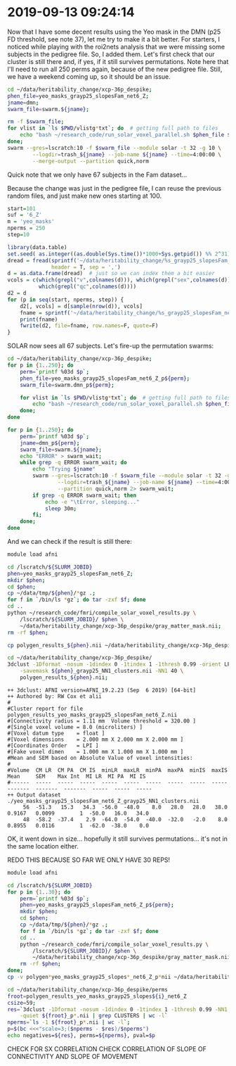 # 2019-09-13 09:24:14

Now that I have some decent results using the Yeo mask in the DMN (p25 FD
threshold, see note 37), let me try to make it a bit better. For starters, I
noticed while playing with the roi2nets analysis that we were missing some
subjects in the pedigree file. So, I added them. Let's first check that our
cluster is still there and, if yes, if it still survives permutations. Note here
that I'll need to run all 250 perms again, because of the new pedigree file.
Still, we have a weekend coming up, so it should be an issue.

```bash
cd ~/data/heritability_change/xcp-36p_despike;
phen_file=yeo_masks_grayp25_slopesFam_net6_Z;
jname=dmn;
swarm_file=swarm.${jname};

rm -f $swarm_file;
for vlist in `ls $PWD/vlistg*txt`; do  # getting full path to files
    echo "bash ~/research_code/run_solar_voxel_parallel.sh $phen_file $vlist" >> $swarm_file;
done;
swarm --gres=lscratch:10 -f $swarm_file --module solar -t 32 -g 10 \
        --logdir=trash_${jname} --job-name ${jname} --time=4:00:00 \
        --merge-output --partition quick,norm
```

Quick note that we only have 67 subjects in the Fam dataset... 

Because the change was just in the pedigree file, I can reuse the previous
random files, and just make new ones starting at 100.

```r
start=101
suf = '6_Z'
m = 'yeo_masks'
nperms = 250
step=10

library(data.table)
set.seed( as.integer((as.double(Sys.time())*1000+Sys.getpid()) %% 2^31) )
dread = fread(sprintf('~/data/heritability_change/%s_grayp25_slopesFam_net%s.csv', m, suf),
              header = T, sep = ',')
d = as.data.frame(dread)  # just so we can index them a bit easier
vcols = c(which(grepl("v",colnames(d))), which(grepl("sex",colnames(d))),
          which(grepl("qc",colnames(d))))
d2 = d
for (p in seq(start, nperms, step)) {
    d2[, vcols] = d[sample(nrow(d)), vcols]
    fname = sprintf('~/data/heritability_change/%s_grayp25_slopesFam_net%s_p%03d.csv', m, suf, p)
    print(fname)
    fwrite(d2, file=fname, row.names=F, quote=F)
}
```

SOLAR now sees all 67 subjects. Let's fire-up the permutation swarms:

```bash
cd ~/data/heritability_change/xcp-36p_despike;
for p in {1..250}; do
    perm=`printf %03d $p`;
    phen_file=yeo_masks_grayp25_slopesFam_net6_Z_p${perm};
    swarm_file=swarm.dmn_p${perm};

    for vlist in `ls $PWD/vlistg*txt`; do  # getting full path to files
        echo "bash ~/research_code/run_solar_voxel_parallel.sh $phen_file $vlist" >> $swarm_file;
    done;
done

for p in {1..250}; do
    perm=`printf %03d $p`;
    jname=dmn_p${perm};
    swarm_file=swarm.${jname};
    echo "ERROR" > swarm_wait;
    while grep -q ERROR swarm_wait; do
        echo "Trying $jname"
        swarm --gres=lscratch:10 -f $swarm_file --module solar -t 32 -g 10 \
                --logdir=trash_${jname} --job-name ${jname} --time=4:00:00 --merge-output \
                --partition quick,norm 2> swarm_wait;
        if grep -q ERROR swarm_wait; then
            echo -e "\tError, sleeping..."
            sleep 30m;
        fi;
    done;
done
```

And we can check if the result is still there:

```bash
module load afni

cd /lscratch/${SLURM_JOBID}
phen=yeo_masks_grayp25_slopesFam_net6_Z;
mkdir $phen;
cd $phen;
cp ~/data/tmp/${phen}/*gz .;
for f in `/bin/ls *gz`; do tar -zxf $f; done
cd ..
python ~/research_code/fmri/compile_solar_voxel_results.py \
    /lscratch/${SLURM_JOBID}/ $phen \
    ~/data/heritability_change/xcp-36p_despike/gray_matter_mask.nii;
rm -rf $phen;

cp polygen_results_${phen}.nii ~/data/heritability_change/xcp-36p_despike/

cd ~/data/heritability_change/xcp-36p_despike/
3dclust -1Dformat -nosum -1dindex 0 -1tindex 1 -1thresh 0.99 -orient LPI \
    -savemask ${phen}_grayp25_NN1_clusters.nii -NN1 40 \
    polygen_results_${phen}.nii;
```

```
++ 3dclust: AFNI version=AFNI_19.2.23 (Sep  6 2019) [64-bit]
++ Authored by: RW Cox et alii
#
#Cluster report for file polygen_results_yeo_masks_grayp25_slopesFam_net6_Z.nii 
#[Connectivity radius = 1.11 mm  Volume threshold = 320.00 ]
#[Single voxel volume = 8.0 (microliters) ]
#[Voxel datum type    = float ]
#[Voxel dimensions    = 2.000 mm X 2.000 mm X 2.000 mm ]
#[Coordinates Order   = LPI ]
#[Fake voxel dimen    = 1.000 mm X 1.000 mm X 1.000 mm ]
#Mean and SEM based on Absolute Value of voxel intensities: 
#
#Volume  CM LR  CM PA  CM IS  minLR  maxLR  minPA  maxPA  minIS  maxIS    Mean     SEM    Max Int  MI LR  MI PA  MI IS
#------  -----  -----  -----  -----  -----  -----  -----  -----  -----  -------  -------  -------  -----  -----  -----
++ Output dataset ./yeo_masks_grayp25_slopesFam_net6_Z_grayp25_NN1_clusters.nii
     56  -51.3   15.3   34.3  -56.0  -48.0    8.0   28.0   28.0   38.0   0.9167   0.0099        1  -50.0   16.0   34.0 
     48  -58.2  -37.4    2.9  -64.0  -54.0  -40.0  -32.0   -2.0    8.0   0.8955   0.0116        1  -62.0  -38.0    0.0 
```

OK, it went down in size... hopefully it still survives permutations... it's not
in the same location either.





REDO THIS BECAUSE SO FAR WE ONLY HAVE 30 REPS!

```bash
module load afni

cd /lscratch/${SLURM_JOBID}
for p in {1..30}; do
    perm=`printf %03d $p`;
    phen=yeo_masks_grayp25_slopesFam_net6_Z_p${perm};
    mkdir $phen;
    cd $phen;
    cp ~/data/tmp/${phen}/*gz .;
    for f in `/bin/ls *gz`; do tar -zxf $f; done
    cd ..
    python ~/research_code/fmri/compile_solar_voxel_results.py \
        /lscratch/${SLURM_JOBID}/ $phen \
        ~/data/heritability_change/xcp-36p_despike/gray_matter_mask.nii;
    rm -rf $phen;
done;
cp -v polygen*yeo_masks_grayp25_slopes*_net6_Z_p*nii ~/data/heritability_change/xcp-36p_despike/

cd ~/data/heritability_change/xcp-36p_despike/perms
froot=polygen_results_yeo_masks_grayp25_slopes${i}_net6_Z
csize=59;
res=`3dclust -1Dformat -nosum -1dindex 0 -1tindex 1 -1thresh 0.99 -NN1 $csize \
    -quiet ${froot}_p*.nii | grep CLUSTERS | wc -l`
nperms=`ls -1 ${froot}_p*.nii | wc -l`;
p=$(bc <<<"scale=3;($nperms - $res)/$nperms")
echo negatives=${res}, perms=${nperms}, pval=$p
```

CHECK FOR SX CORRELATION
CHECK CORRELATION OF SLOPE OF CONNECTIVITY AND SLOPE OF MOVEMENT










<!-- Then, while that's running, let's set up a few situations with cleaner data.
Because this is not MELODIC, we don't need to recalculate masks.

Keep in mind that the code is:

```
0: visual
1: somatomotor
2: DAN
3: VAN
4: limbic
5: cognitive (frontoparietal)
6: DMN
```

Because we have already dumped everyone with FD < 1, we just need to collect the
best ones in R:

```r
maskids = read.table('~/data/heritability_change/xcp-36p_despike/ids_p25.txt')[, 1]
nvox=155301
for (m in 0:6) {
    for (suf in c('', '_Z')) {
        print(m)
        print(suf)
        brain_data = matrix(nrow=length(maskids), ncol=nvox)
        for (s in 1:nrow(brain_data)) {
            fname = sprintf('~/data/heritability_change/xcp-36p_despike/yeo_masks_gray/dumps/%04d_net%d%s.txt', maskids[s], m, suf)
            a = read.table(fname)
            brain_data[s, ] = a[,4]
        }
        brain_data = cbind(maskids, brain_data)
        cnames = c('mask.id', sapply(1:nvox, function(d) sprintf('v%06d', d)))
        colnames(brain_data) = cnames
        fname = sprintf('~/data/heritability_change/xcp-36p_despike/yeo_masks_grayp25_net%d%s.rds', m, suf)
        saveRDS(brain_data, file=fname)
    }
}
```

Finally, make the slopes:

```r
source('~/research_code/lab_mgmt/merge_on_closest_date.R')
df = read.csv('~/data/heritability_change/rsfmri_fc-36p_despike_condensed_posOnly_FD1.00_scans520_08022019.csv')
mydir='~/data/heritability_change/xcp-36p_despike/'
ic = 5
suf = ''

fname = sprintf('%s/yeo_masks_grayp25_net%d%s.rds', mydir, ic, suf)
b = readRDS(fname)
var_names = colnames(b)[2:ncol(b)]
df2 = merge(df, b, by.x='Mask.ID', by.y='mask.id', all.x=F)

# make sure we still have two scans for everyone
rm_subjs = names(which(table(df2$Medical.Record...MRN)<2))
rm_me = df2$Medical.Record...MRN %in% rm_subjs
df2 = df2[!rm_me, ]

mres = df2
mres$SX_HI = as.numeric(as.character(mres$SX_hi))
mres$SX_inatt = as.numeric(as.character(mres$SX_inatt))

res = c()
for (s in unique(mres$Medical.Record...MRN)) {
    idx = which(mres$Medical.Record...MRN == s)
    row = c(s, unique(mres[idx, 'Sex']))
    y = mres[idx[2], var_names] - mres[idx[1], var_names]
    x = mres[idx[2], 'age_at_scan'] - mres[idx[1], 'age_at_scan']
    slopes = y / x
    row = c(row, slopes)
    for (t in c('SX_inatt', 'SX_HI', 'qc')) {
        fm_str = sprintf('%s ~ age_at_scan', t)
        fit = lm(as.formula(fm_str), data=mres[idx, ], na.action=na.exclude)
        row = c(row, coefficients(fit)[2])
    }
    # grabbing inatt and HI at baseline
    base_DOA = which.min(mres[idx, 'age_at_scan'])
    row = c(row, mres[idx[base_DOA], 'SX_inatt'])
    row = c(row, mres[idx[base_DOA], 'SX_HI'])
    # DX1 is DSMV definition, DX2 will make SX >=4 as ADHD
    if (mres[idx[base_DOA], 'age_at_scan'] < 16) {
        if ((row[length(row)] >= 6) || (row[length(row)-1] >= 6)) {
            DX = 'ADHD'
        } else {
            DX = 'NV'
        }
    } else {
        if ((row[length(row)] >= 5) || (row[length(row)-1] >= 5)) {
            DX = 'ADHD'
        } else {
            DX = 'NV'
        }
    }
    if ((row[length(row)] >= 4) || (row[length(row)-1] >= 4)) {
        DX2 = 'ADHD'
    } else {
        DX2 = 'NV'
    }
    row = c(row, DX)
    row = c(row, DX2)
    res = rbind(res, row)
    print(nrow(res))
}
colnames(res) = c('ID', 'sex', var_names, c('SX_inatt', 'SX_HI', 'qc',
                                            'inatt_baseline',
                                            'HI_baseline', 'DX', 'DX2'))
fname = sprintf('%s/yeo_masks_grayp25_slopes_net%d%s.rds', mydir, ic, suf)
saveRDS(res, file=fname)
# in case we want to run everyone, not just family through solar
fname = sprintf('%s/yeo_masks_grayp25_slopes_net%d%s.csv', mydir, ic, suf)
write.csv(res, file=fname, row.names=F, na='', quote=F)

# and make sure every family has at least two people
good_nuclear = names(table(df2$Nuclear.ID...FamilyIDs))[table(df2$Nuclear.ID...FamilyIDs) >= 4]
good_extended = names(table(df2$Extended.ID...FamilyIDs))[table(df2$Extended.ID...FamilyIDs) >= 4]
keep_me = c()
for (f in good_nuclear) {
    keep_me = c(keep_me, df2[which(df2$Nuclear.ID...FamilyIDs == f),
                            'Medical.Record...MRN'])
}
for (f in good_extended) {
    keep_me = c(keep_me, df2[which(df2$Extended.ID...FamilyIDs == f),
                            'Medical.Record...MRN'])
}
keep_me = unique(keep_me)

fam_subjs = c()
for (s in keep_me) {
    fam_subjs = c(fam_subjs, which(res[, 'ID'] == s))
}
res2 = res[fam_subjs, ]

fname = sprintf('%s/yeo_masks_grayp25_slopesFam_net%d%s.csv', mydir, ic, suf)
write.csv(res2, file=fname, row.names=F, na='', quote=F)
```

And as usual, we set up the swarms:

```bash
cd ~/data/heritability_change/xcp-36p_despike;
for i in {0..6}; do
    for suf in '' '_Z'; do
        for f in '' 'Fam'; do
            phen_file=yeo_masks_grayp25_slopes${f}_net${i}${suf};
            jname=ym${f}p25_${i}${suf};
            swarm_file=swarm.${jname};

            rm -f $swarm_file;
            for vlist in `ls $PWD/vlistg*txt`; do  # getting full path to files
                echo "bash ~/research_code/run_solar_voxel_parallel.sh $phen_file $vlist" >> $swarm_file;
            done;
            echo "ERROR" > swarm_wait;
            while grep -q ERROR swarm_wait; do
                echo "Trying $jname"
                swarm --gres=lscratch:10 -f $swarm_file --module solar -t 32 -g 10 \
                        --logdir=trash_${jname} --job-name ${jname} --time=4:00:00 --merge-output \
                        --partition quick,norm 2> swarm_wait;
                if grep -q ERROR swarm_wait; then
                    echo -e "\tError, sleeping..."
                    sleep 30m;
                fi;
            done;
        done;
    done;
done
```

And while we wait for SOLAR to run, let's go ahead and generate the perms, for
the non-Fam cases, and then for p25:

```r
suf = '0'
m = 'yeo_masks'
start=1
nperms = 25
step=1

library(data.table)
set.seed( as.integer((as.double(Sys.time())*1000+Sys.getpid()) %% 2^31) )
dread = fread(sprintf('~/data/heritability_change/%s_grayp25_slopes_net%s.csv', m, suf),
              header = T, sep = ',')
d = as.data.frame(dread)  # just so we can index them a bit easier
vcols = c(which(grepl("v",colnames(d))), which(grepl("sex",colnames(d))),
          which(grepl("qc",colnames(d))))
d2 = d
for (p in seq(start, nperms, step)) {
    d2[, vcols] = d[sample(nrow(d)), vcols]
    fname = sprintf('~/data/heritability_change/%s_grayp25_slopes_net%s_p%03d.csv', m, suf, p)
    print(fname)
    fwrite(d2, file=fname, row.names=F, quote=F)
}
```

OK, let's see if the clusters are any bigger using this bigger sample:



There wasn't again a clear difference between Z and non-Z, but the size of the
clusters wasn't much different, as expected based on how SOLAR works:

yeo
'6': 56 (before 60)
'2': 61 (before 57)
'4': 50 (before 59)

And I don't think the perms will make much difference here, so I won't even run
them. Let's put our eggs in the p25 basket for now.

# 2019-09-04 08:34:33

Time to compile the p25 results.

```bash
module load afni

cd /lscratch/${SLURM_JOBID}
for i in {0..6}; do
    for suf in '' '_Z'; do
        phen=yeo_masks_grayp25_slopesFam_net${i}${suf};
        mkdir $phen;
        cd $phen;
        cp ~/data/tmp/${phen}/*gz .;
        for f in `/bin/ls *gz`; do tar -zxf $f; done
        cd ..
        python ~/research_code/fmri/compile_solar_voxel_results.py \
            /lscratch/${SLURM_JOBID}/ $phen \
            ~/data/heritability_change/xcp-36p_despike/gray_matter_mask.nii;
        rm -rf $phen;
    done;
done
cp polygen*yeo_masks_grayp25_slopesFam_net*nii ~/data/heritability_change/xcp-36p_despike/

cd ~/data/heritability_change/xcp-36p_despike/
for i in {0..6}; do
    for suf in '' '_Z'; do
        phen=yeo_masks_grayp25_slopesFam_net${i}${suf};
        3dclust -1Dformat -nosum -1dindex 0 -1tindex 1 -1thresh 0.99 -orient LPI \
            -savemask ${phen}_grayFamp25_NN1_clusters.nii -NN1 40 \
            polygen_results_${phen}.nii >> NN1_yeo_masks_grayFamp25_results.txt;
    done
done
```

All: ('' / '_Z')
0: 69 / 72
1: 0 / 0
2: 0 / 0 
3: 42 / 0
4: 54 / 54
5: 0 / 45
6: 54 / 59

Fam: ('' / '_Z')
0: 68 / 43
1: 0 / 0
2: 0 / 0
3: 0 / 0
4: 0 / 60
5: 0 / 0
6: 0 / 59

In general, the _Z results were a tiny bit betetr. Then, comparing Fam and all
results, All was better (bigger clusters). But nothing Earth-shattering. We
could potentially do this just for DMN and see if it looks good? I didn't run any perms for these, and they might work
especially because they're at about the same range as the other ones. It's a
smaller sample so we will need perms again. Let's do perms just for DMN as see
how big of a cluster we need, both in Fam and in All:


# 2019-09-05 09:35:26

Now let's compile:



Well, that's good. I got 0 times for a cluster size 59 or more... let's bump it
up to 100 perms to see if it gets better:

```r
start=26
suf = '6_Z'
m = 'yeo_masks'
nperms = 100
step=5

library(data.table)
set.seed( as.integer((as.double(Sys.time())*1000+Sys.getpid()) %% 2^31) )
dread = fread(sprintf('~/data/heritability_change/%s_grayp25_slopesFam_net%s.csv', m, suf),
              header = T, sep = ',')
d = as.data.frame(dread)  # just so we can index them a bit easier
vcols = c(which(grepl("v",colnames(d))), which(grepl("sex",colnames(d))),
          which(grepl("qc",colnames(d))))
d2 = d
for (p in seq(start, nperms, step)) {
    d2[, vcols] = d[sample(nrow(d)), vcols]
    fname = sprintf('~/data/heritability_change/%s_grayp25_slopesFam_net%s_p%03d.csv', m, suf, p)
    print(fname)
    fwrite(d2, file=fname, row.names=F, quote=F)
}
```

And when that's done running, we fire up the remaining perms:

```bash
cd ~/data/heritability_change/xcp-36p_despike;
for i in '' 'Fam'; do
    for p in {26..100}; do
        perm=`printf %03d $p`;
        phen_file=yeo_masks_grayp25_slopes${i}_net6_Z_p${perm};
        swarm_file=swarm.ymgp256${i}_p${perm};

        for vlist in `ls $PWD/vlistg*txt`; do  # getting full path to files
            echo "bash ~/research_code/run_solar_voxel_parallel.sh $phen_file $vlist" >> $swarm_file;
        done;
    done;
done

for i in '' 'Fam'; do
    for p in {26..100}; do
        perm=`printf %03d $p`;
        jname=ymgp256${i}_p${perm};
        swarm_file=swarm.${jname};
        echo "ERROR" > swarm_wait;
        while grep -q ERROR swarm_wait; do
            echo "Trying $jname"
            swarm --gres=lscratch:10 -f $swarm_file --module solar -t 32 -g 10 \
                    --logdir=trash_${jname} --job-name ${jname} --time=4:00:00 --merge-output \
                    --partition quick,norm 2> swarm_wait;
            if grep -q ERROR swarm_wait; then
                echo -e "\tError, sleeping..."
                sleep 30m;
            fi;
        done;
    done;
done
```

# 2019-09-12 10:47:19

Now let's compile:

```bash
module load afni

cd /lscratch/${SLURM_JOBID}
for i in '' 'Fam'; do
    for p in {26..100}; do
        perm=`printf %03d $p`;
        phen=yeo_masks_grayp25_slopes${i}_net6_Z_p${perm};
        mkdir $phen;
        cd $phen;
        cp ~/data/tmp/${phen}/*gz .;
        for f in `/bin/ls *gz`; do tar -zxf $f; done
        cd ..
        python ~/research_code/fmri/compile_solar_voxel_results.py \
            /lscratch/${SLURM_JOBID}/ $phen \
            ~/data/heritability_change/xcp-36p_despike/gray_matter_mask.nii;
        rm -rf $phen;
    done;
done
cp -v polygen*yeo_masks_grayp25_slopes*_net6_Z_p*nii ~/data/heritability_change/xcp-36p_despike/perms/

cd ~/data/heritability_change/xcp-36p_despike/perms
froot=polygen_results_yeo_masks_grayp25_slopes${i}_net6_Z
csize=59;
res=`3dclust -1Dformat -nosum -1dindex 0 -1tindex 1 -1thresh 0.99 -NN1 $csize \
    -quiet ${froot}_p*.nii | grep CLUSTERS | wc -l`
nperms=`ls -1 ${froot}_p*.nii | wc -l`;
p=$(bc <<<"scale=3;($nperms - $res)/$nperms")
echo $froot, negatives=${res}, perms=${nperms}, pval=$p
```

It survived for Fam, but not using everyone. Using Fam, we are at .01 for a
cluster of size 59. 

```
polygen_results_yeo_masks_grayp25_slopes_net6_Z, negatives=87, perms=100, pval=.130
polygen_results_yeo_masks_grayp25_slopesFam_net6_Z, negatives=99, perms=100, pval=.010
```

OK, so let's investigate that Fam cluster then. It was the only one at NN1, but
at NN2 I have 67 and 43, and 67, 44, 40 at NN3. Do they survive?

NN2 67 survives at .02, but not 43. I don't think 44 will either for NN3. What
if we go for voxelwise .05? We have 213, 165 and 140 for NN1, 402, 318 and 173
for NN2, and 632, 424, and 241 for NN3. Only NN2 402 survived at .04, but based
on location it seems like it's the same as the .01 cluster. In NN3 we get 632 at
.01. So, let's go with our original result then.

Let's see where this DMN cluster is located:

```
-bash-4.2$ 3dclust -1Dformat -nosum -1dindex 0 -1tindex 1 -1thresh 0.99 -orient LPI -NN1 40 polygen_results_${phen}.nii
++ 3dclust: AFNI version=AFNI_19.2.23 (Sep  6 2019) [64-bit]
++ Authored by: RW Cox et alii
#
#Cluster report for file polygen_results_yeo_masks_grayp25_slopesFam_net6_Z.nii
#[Connectivity radius = 1.11 mm  Volume threshold = 320.00 ]
#[Single voxel volume = 8.0 (microliters) ]
#[Voxel datum type    = float ]
#[Voxel dimensions    = 2.000 mm X 2.000 mm X 2.000 mm ]
#[Coordinates Order   = LPI ]
#[Fake voxel dimen    = 1.000 mm X 1.000 mm X 1.000 mm ]
#Mean and SEM based on Absolute Value of voxel intensities:
#
#Volume  CM LR  CM PA  CM IS  minLR  maxLR  minPA  maxPA  minIS  maxIS    Mean     SEM    Max Int  MI LR  MI PA  MI IS
#------  -----  -----  -----  -----  -----  -----  -----  -----  -----  -------  -------  -------  -----  -----  -----
     59   57.6  -43.2   14.1   44.0   70.0  -48.0  -38.0    8.0   18.0   0.9381   0.0088        1   70.0  -42.0    8.0
```

![](images/2019-09-12-14-27-05.png) 

![](images/2019-09-12-14-27-25.png)

OK, the change in connectivity (slope) between the red blob (supramarginal gyrus
/ angular gyrus / mtg) and the DMN is heritable (voxelwise p < .01, clusterwise
p = .01). If we make this into a "voxelwise connectivity to the DMN" analysis,
then we don't need correct across networks It's resting data, so I don't think
it's too far fetched to do it that way. The blob itself is almost entirely
contained in VAN, according to Yeo atlas.

Now we do some more tests on this blob... how does it look like? If we include
everyone, is it correlated to SX?
 -->
